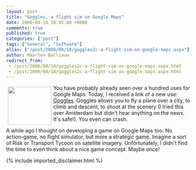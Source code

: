 ```yaml
---
layout: post
title: "Goggles, a flight sim on Google Maps"
date: 2006-08-18 18:45:00 +0000
comments: true
published: true
categories: ["post"]
tags: ["General", "Software"]
alias: ["/post/2006/08/18/goggles2c-a-flight-sim-on-google-maps.aspx"]
author: Maarten Balliauw
redirect_from:
 - /post/2006/08/18/goggles2c-a-flight-sim-on-google-maps.aspx.html
 - /post/2006/08/18/goggles2c-a-flight-sim-on-google-maps.aspx.html
---
```

<p><a href="/images/WindowsLiveWriter/GogglesaflightsimonGoogleMaps_8CD4/goggles%5B3%5D.jpg" mce_href="/images/WindowsLiveWriter/GogglesaflightsimonGoogleMaps_8CD4/goggles%5B3%5D.jpg" atomicselection="true"><img src="/images/WindowsLiveWriter/GogglesaflightsimonGoogleMaps_8CD4/goggles_thumb%5B3%5D.jpg" style="border: 0px none ;" mce_src="/images/WindowsLiveWriter/GogglesaflightsimonGoogleMaps_8CD4/goggles_thumb%5B3%5D.jpg" align="left" border="0" height="104" hspace="5" vspace="5" width="119"></a> You have probably already seen over a hundred uses for Google Maps. Today, I received a link of a new use: <a href="http://www.isoma.net/games/goggles.html" mce_href="http://www.isoma.net/games/goggles.html">Goggles</a>. Goggles allows you to fly a plane over&nbsp;a city, to climb and descent, to shoot at the scenery (I tried this over Amsterdam but didn't hear anything on the news. It's safe!). You even can crash. </p><p>A while ago I thought on developing a game on Google Maps too. No action-game, no flight simulator, but more a strategic game. Imagine a sort of Risk or Transport Tycoon on satellite imagery. Unfortunately, I didn't find the time to even think about a nice game concept. Maybe once!</p>
{% include imported_disclaimer.html %}

